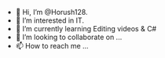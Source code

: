 - 👋 Hi, I’m @Horush128.
- 👀 I’m interested in IT.
- 🌱 I’m currently learning Editing videos & C#
- 💞️ I’m looking to collaborate on ...
- 📫 How to reach me ...

<!---
Horush128/Horush128 is a ✨ special ✨ repository because its `README.md` (this file) appears on your GitHub profile.
You can click the Preview link to take a look at your changes.
--->
